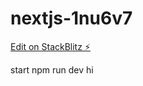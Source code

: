 # nextjs-1nu6v7

[Edit on StackBlitz ⚡️](https://stackblitz.com/edit/nextjs-1nu6v7)

start
npm run dev 
hi 